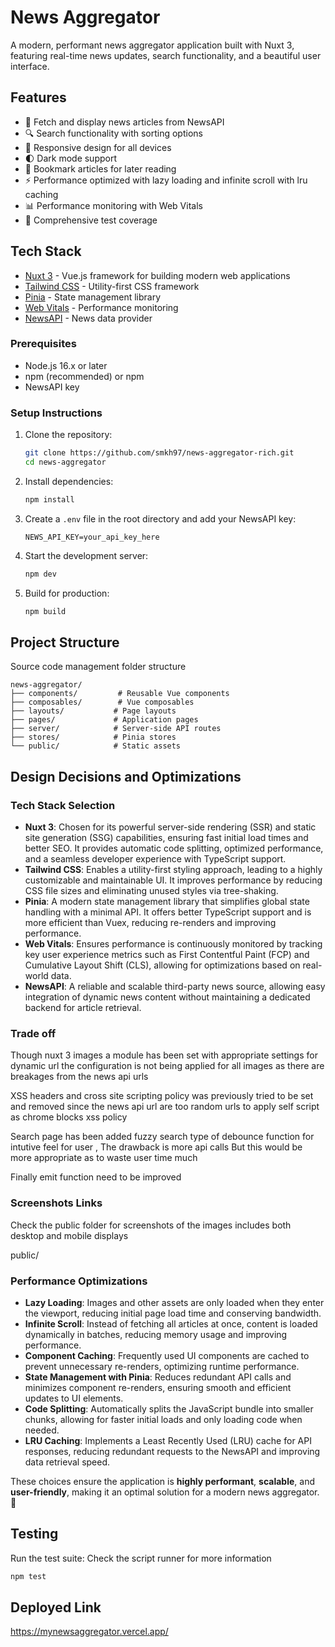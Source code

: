 # News Aggregator

A modern, performant news aggregator application built with Nuxt 3, featuring real-time news updates, search functionality, and a beautiful user interface.

## Features

- 📰 Fetch and display news articles from NewsAPI
- 🔍 Search functionality with sorting options
- 📱 Responsive design for all devices
- 🌓 Dark mode support
- 🔖 Bookmark articles for later reading
- ⚡ Performance optimized with lazy loading and infinite scroll with lru caching
- 📊 Performance monitoring with Web Vitals
- 🧪 Comprehensive test coverage

## Tech Stack

- [Nuxt 3](https://nuxt.com/) - Vue.js framework for building modern web applications
- [Tailwind CSS](https://tailwindcss.com/) - Utility-first CSS framework
- [Pinia](https://pinia.vuejs.org/) - State management library
- [Web Vitals](https://web.dev/vitals/) - Performance monitoring
- [NewsAPI](https://newsapi.org/) - News data provider

### Prerequisites

- Node.js 16.x or later
- npm (recommended) or npm
- NewsAPI key

### Setup Instructions

1. Clone the repository:
   ```bash
   git clone https://github.com/smkh97/news-aggregator-rich.git
   cd news-aggregator
   ```

2. Install dependencies:
   ```bash
   npm install
   ```

3. Create a `.env` file in the root directory and add your NewsAPI key:
   ```
   NEWS_API_KEY=your_api_key_here
   ```

4. Start the development server:
   ```bash
   npm dev
   ```

5. Build for production:
   ```bash
   npm build
   ```

## Project Structure

Source code management folder structure

```
news-aggregator/
├── components/         # Reusable Vue components
├── composables/        # Vue composables
├── layouts/           # Page layouts
├── pages/             # Application pages
├── server/            # Server-side API routes
├── stores/            # Pinia stores
└── public/            # Static assets
```


## Design Decisions and Optimizations  

### **Tech Stack Selection**  

- **Nuxt 3**: Chosen for its powerful server-side rendering (SSR) and static site generation (SSG) capabilities, ensuring fast initial load times and better SEO. It provides automatic code splitting, optimized performance, and a seamless developer experience with TypeScript support.  
- **Tailwind CSS**: Enables a utility-first styling approach, leading to a highly customizable and maintainable UI. It improves performance by reducing CSS file sizes and eliminating unused styles via tree-shaking.  
- **Pinia**: A modern state management library that simplifies global state handling with a minimal API. It offers better TypeScript support and is more efficient than Vuex, reducing re-renders and improving performance.  
- **Web Vitals**: Ensures performance is continuously monitored by tracking key user experience metrics such as First Contentful Paint (FCP) and Cumulative Layout Shift (CLS), allowing for optimizations based on real-world data.  
- **NewsAPI**: A reliable and scalable third-party news source, allowing easy integration of dynamic news content without maintaining a dedicated backend for article retrieval.  

### Trade off

Though nuxt 3 images a module has been set with appropriate settings for dynamic url the configuration 
is not being applied for all images as there are breakages from the news api urls 

XSS headers and cross site scripting policy was previously tried to be set and removed since the news api url are too random urls
to apply self script as chrome blocks xss policy 

Search page has been added fuzzy search type of debounce function for intutive feel for user , The drawback is more api calls 
But this would be more appropriate as to waste user time much 

Finally emit function need to be improved


### **Screenshots Links**  

Check the public folder for screenshots of the images includes both desktop and mobile displays

public/


### **Performance Optimizations**  

- **Lazy Loading**: Images and other assets are only loaded when they enter the viewport, reducing initial page load time and conserving bandwidth.  
- **Infinite Scroll**: Instead of fetching all articles at once, content is loaded dynamically in batches, reducing memory usage and improving performance.  
- **Component Caching**: Frequently used UI components are cached to prevent unnecessary re-renders, optimizing runtime performance.  
- **State Management with Pinia**: Reduces redundant API calls and minimizes component re-renders, ensuring smooth and efficient updates to UI elements.  
- **Code Splitting**: Automatically splits the JavaScript bundle into smaller chunks, allowing for faster initial loads and only loading code when needed.  
- **LRU Caching**: Implements a Least Recently Used (LRU) cache for API responses, reducing redundant requests to the NewsAPI and improving data retrieval speed.  

These choices ensure the application is **highly performant**, **scalable**, and **user-friendly**, making it an optimal solution for a modern news aggregator. 🚀  

## Testing

Run the test suite:
Check the script runner for more information 

```bash
npm test

```
## Deployed Link 

https://mynewsaggregator.vercel.app/



